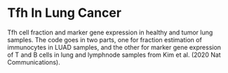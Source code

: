 # Tfh In Lung Cancer
Tfh cell fraction and marker gene expression in healthy and tumor lung samples. The code goes in two parts, one for fraction estimation of immunocytes in LUAD samples, and the other for marker gene expression of T and B cells in lung and lymphnode samples from Kim et al. (2020 Nat Communications).


